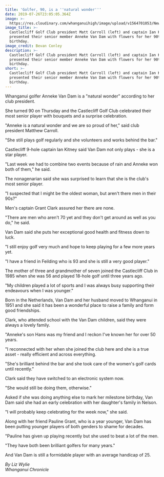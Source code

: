 ```yaml
---
title: 'Golfer, 90, is a ''natural wonder'''
date: 2019-07-26T23:05:05.364Z
image: >-
  https://res.cloudinary.com/whanganuihigh/image/upload/v1564701053/News/Matt_Carrol_Chron_27.7.19.jpg
image_title: >-
  Castlecliff Golf Club president Matt Carroll (left) and captain Ian Kitney
  presented their senior member Anneke Van Dam with flowers for her 90th
  birthday.
image_credit: Bevan Conley
description: >-
  Castlecliff Golf Club president Matt Carroll (left) and captain Ian Kitney
  presented their senior member Anneke Van Dam with flowers for her 90th
  birthday.
short: >-
  Castlecliff Golf Club president Matt Carroll (left) and captain Ian Kitney
  presented their senior member Anneke Van Dam with flowers for her 90th
  birthday.
---
```

Whanganui golfer Anneke Van Dam is a "natural wonder" according to her club president.

She turned 90 on Thursday and the Castlecliff Golf Club celebrated their most senior player with bouquets and a surprise celebration.

"Anneke is a natural wonder and we are so proud of her," said club president Matthew Carroll.

"She still plays golf regularly and she volunteers and works behind the bar."

Castlecliff 9-hole captain Ian Kitney said Van Dam not only plays - she is a star player.

"Last week we had to combine two events because of rain and Anneke won both of them," he said.

The nonagenarian said she was surprised to learn that she is the club's most senior player.

"I suspected that I might be the oldest woman, but aren't there men in their 90s?"

Men's captain Grant Clark assured her there are none.

"There are men who aren't 70 yet and they don't get around as well as you do," he said.

Van Dam said she puts her exceptional good health and fitness down to luck.

"I still enjoy golf very much and hope to keep playing for a few more years yet.

"I have a friend in Feilding who is 93 and she is still a very good player."

The mother of three and grandmother of seven joined the Castlecliff Club in 1985 when she was 56 and played 18-hole golf until three years ago.

"My children played a lot of sports and I was always busy supporting their endeavours when I was younger."

Born in the Netherlands, Van Dam and her husband moved to Whanganui in 1951 and she said it has been a wonderful place to raise a family and form good friendships.

Clark, who attended school with the Van Dam children, said they were always a lovely family.

"Anneke's son Hans was my friend and I reckon I've known her for over 50 years.

"I reconnected with her when she joined the club here and she is a true asset - really efficient and across everything.

"She's brilliant behind the bar and she took care of the women's golf cards until recently."

Clark said they have switched to an electronic system now.

"She would still be doing them, otherwise."

Asked if she was doing anything else to mark her milestone birthday, Van Dam said she had an early celebration with her daughter's family in Nelson.

"I will probably keep celebrating for the week now," she said.

Along with her friend Pauline Grant, who is a year younger, Van Dam has been putting younger players of both genders to shame for decades.

"Pauline has given up playing recently but she used to beat a lot of the men.

"They have both been brilliant golfers for many years."

And Van Dam is still a formidable player with an average handicap of 25.

_By Liz Wylie_  
_Whanganui Chronicle_
